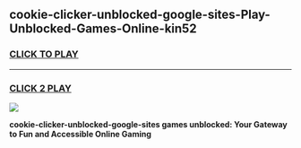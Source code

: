 
## cookie-clicker-unblocked-google-sites-Play-Unblocked-Games-Online-kin52
<h3>
<a href="https://premium76.site?title=cookie-clicker-unblocked-google-sites&ref=25A">CLICK TO PLAY</a></h3>
<hr>

<h3>
<a href="https://premium76.site?title=cookie-clicker-unblocked-google-sites&ref=25A">CLICK 2 PLAY</a>
  
</h3>

<a href="https://premium76.site?title=cookie-clicker-unblocked-google-sites&ref=25A"><img src="https://clearcache.store/games.png"></a>


**cookie-clicker-unblocked-google-sites games unblocked: Your Gateway to Fun and Accessible Online Gaming**
